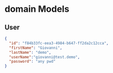 # domain Models

## User

```json
{
  "id": "f84b33fc-eea3-4984-b647-ff2da2c12cca",
  "firstName": "Giovanni",
  "lastName": "demo",
  "userName":"giovanni@test.demo",
  "password": "any pwd"
}
```
